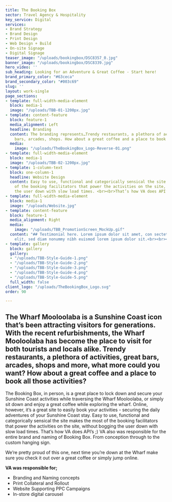```yaml
---
title: The Booking Box
sector: Travel Agency & Hospitality
key_service: Digital
services:
- Brand Strategy
- Brand Design
- Print Design
- Web Design + Build
- On-site Signage
- Digital Signage
teaser_image: "/uploads/bookingbox/DSC8357_0.jpg"
banner_image: "/uploads/bookingbox/DSC8339.jpg"
hero_video: ''
sub_heading: Looking for an Adventure & Great Coffee - Start here!
brand_primary_color: "#63ceca"
brand_secondary_color: "#003c69"
slug: ''
layout: work-single
page_sections:
- template: full-width-media-element
  block: media-1
  image: "/uploads/TBB-01-1200px.jpg"
- template: content-feature
  block: feature-1
  media_alignment: Left
  headline: Branding
  content: The branding represents…Trendy restaurants, a plethora of activities, great
    bars, arcades, shops. How about a great coffee and a place to book all those activities?
  media:
    image: "/uploads/TheBookingBox_Logo-Reverse-01.png"
- template: full-width-media-element
  block: media-1
  image: "/uploads/TBB-02-1200px.jpg"
- template: 1-column-text
  block: one-column-1
  headline: Website Design
  content: Easy to use, functional and categorically sensical the site makes the most
    of the booking facilitators that power the activities on the site, without bogging
    the user down with slow load times. <br><br>That’s how VA does API’s!
- template: full-width-media-element
  block: media-1
  image: "/uploads/Website.jpg"
- template: content-feature
  block: feature-1
  media_alignment: Right
  media:
    image: "/uploads/TBB_PromotionScreen_MockUp.gif"
  content: "## Testimonial here. Lorem ipsum dolor sit amet, con sectetuer adipiscing
    elit, sed diam nonummy nibh euismod lorem ipsum dolor sit.<br><br><em>Name, title</em>"
- template: gallery
  block: gallery
  gallery:
  - "/uploads/TBB-Style-Guide-1.png"
  - "/uploads/TBB-Style-Guide-2.png"
  - "/uploads/TBB-Style-Guide-3.png"
  - "/uploads/TBB-Style-Guide-4.png"
  - "/uploads/TBB-Style-Guide-5.png"
  full_width: false
client_logo: "/uploads/TheBookingBox_Logo.svg"
order: 90

---
```

## The Wharf Mooloolaba is a Sunshine Coast icon that’s been attracting visitors for generations. With the recent refurbishments, the Wharf Mooloolaba has become the place to visit for both tourists and locals alike. Trendy restaurants, a plethora of activities, great bars, arcades, shops and more, what more could you want? How about a great coffee and a place to book all those activities?

The Booking Box, in person, is a great place to lock down and secure your Sunshine Coast activities while traversing the Wharf Mooloolaba, or simply sit down and enjoy a great coffee while exploring the wharf. Online, however, it’s a great site to easily book your activities - securing the daily adventures of your Sunshine Coast stay. Easy to use, functional and categorically sensical the site makes the most of the booking facilitators that power the activities on the site, without bogging the user down with slow load times. That’s how VA does API’s ;) VA also was responsible for the entire brand and naming of Booking Box. From conception through to the custom hanging sign.

We’re pretty proud of this one, next time you’re down at the Wharf make sure you check it out over a great coffee or simply jump online.

**VA was responsible for;**

* Branding and Naming concepts
* Print Collateral and Rollout
* Website Supporting PPC Campaigns
* In-store digital carousel